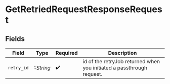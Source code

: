 # GetRetriedRequestResponseRequest


## Fields

| Field                                                                 | Type                                                                  | Required                                                              | Description                                                           |
| --------------------------------------------------------------------- | --------------------------------------------------------------------- | --------------------------------------------------------------------- | --------------------------------------------------------------------- |
| `retry_id`                                                            | *::String*                                                            | :heavy_check_mark:                                                    | id of the retryJob returned when you initiated a passthrough request. |